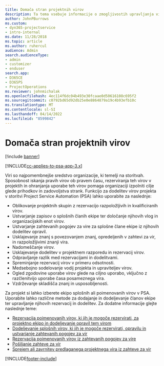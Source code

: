 ```yaml
---
title: Domača stran projektnih virov
description: Ta tema vsebuje informacije o zmogljivostih upravljanja virov v aplikaciji Project Service Automation (PSA) za Dynamics 365.
author: JohnPBurrows
ms.custom:
- dyn365-projectservice
- intro-internal
ms.date: 11/28/2018
ms.topic: article
ms.author: ruhercul
audience: Admin
search.audienceType:
- admin
- customizer
- enduser
search.app:
- D365CE
- D365PS
- ProjectOperations
ms.reviewer: johnmichalak
ms.openlocfilehash: 4ec114f6dc04b493e30fcaae0d50616108c695f2
ms.sourcegitcommit: c0792bd65d92db25e0e8864879a19c4b93efb10c
ms.translationtype: MT
ms.contentlocale: sl-SI
ms.lasthandoff: 04/14/2022
ms.locfileid: "8599842"
---
```

# <a name="resourcing-projects-home-page"></a>Domača stran projektnih virov

[!include [banner](../includes/psa-now-project-operations.md)]

[!INCLUDE[cc-applies-to-psa-app-3.x](../includes/cc-applies-to-psa-app-3x.md)]

Viri so najpomembnejše sredstvo organizacije, ki temelji na storitvah. Sposobnost iskanja pravih virov ob pravem času, rezerviranja teh virov v projektih in ohranjanja uporabe teh virov pomaga organizaciji izpolniti cilje glede prihodkov in zadovoljstva strank. Funkcijo za dodelitev virov projekta v storitvi Project Service Automation (PSA) lahko uporabite za naslednje:

- Oblikovanje projektnih skupin z rezervacijo razpoložljivih in kvalificiranih virov.
- Ustvarjanje zapisov o splošnih članih ekipe ter določanje njihovih vlog in organizacijskih enot virov.
- Ustvarjanje zahtevanih pogojev za vire za splošne člane ekipe iz njihovih dodelitev opravil.
- Usklajevanje znanj s povezovanjem znanj, opredeljenih v zahtevi za vir, in razpoložljivimi znanji vira.
- Nadomeščanje virov.
- Usklajevanje dodelitev v projektnem razporedu in rezervacij virov.
- Odpravljanje razlik med rezervacijami in dodelitvami.
- Spreminjanje rezervacij virov v primeru odsotnosti.
- Medsebojno sodelovanje vodij projekta in upraviteljev virov.
- Ogled zgodovine uporabe virov glede na ciljno uporabo, vključno z razčlenitvijo uporabe časa posameznega vira.
- Vzdrževanje skladišča znanj in usposobljenosti.


Za projekt si lahko izberete ekipo splošnih ali poimenovanih virov v PSA. Uporabite lahko različne metode za dodajanje in dodeljevanje članov ekipe ter upravljanje njihovih rezervacij in dodelitev. Za dodatne informacije glejte naslednje teme:

- [Rezervacija poimenovanih virov, ki jih je mogoče rezervirati, za projektno ekipo in dodeljevanje opravil tem virom](assign-named-bookable-resource.md)
- [Dodeljevanje splošnih virov, ki jih je mogoče rezervirati, opravilu in ustvarjanje zahtevanih pogojev za vir](assign-generic-bookable-resource.md)
- [Rezervacija poimenovanih virov iz zahtevanih pogojev za vire](book-named-resource.md)
- [Pošiljanje zahteve za vir](submit-resource-request.md)
- [Sprejem ali zavrnitev predlaganega projektnega vira iz zahteve za vir](accept-reject-proposed-resource.md)


[!INCLUDE[footer-include](../includes/footer-banner.md)]
